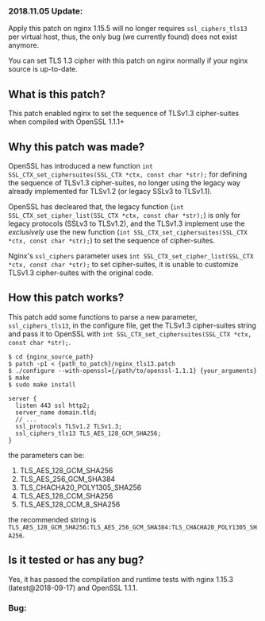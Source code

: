 ### 2018.11.05 Update:

Apply this patch on nginx 1.15.5 will no longer requires `ssl_ciphers_tls13` per virtual host, thus, the only bug (we currently found) does not exist anymore.

You can set TLS 1.3 cipher with this patch on nginx normally if your nginx source is up-to-date.

## What is this patch?

This patch enabled nginx to set the sequence of TLSv1.3 cipher-suites when compiled with OpenSSL 1.1.1+

## Why this patch was made?

OpenSSL has introduced a new function `int SSL_CTX_set_ciphersuites(SSL_CTX *ctx, const char *str);` for defining the sequence of TLSv1.3 cipher-suites, no longer using the legacy way already implemented for TLSv1.2 (or legacy SSLv3 to TLSv1.1).

OpenSSL has decleared that, the legacy function (`int SSL_CTX_set_cipher_list(SSL_CTX *ctx, const char *str);`) is only for legacy protocols (SSLv3 to TLSv1.2), and the TLSv1.3 implement use the _exclusively_ use the new function (`int SSL_CTX_set_ciphersuites(SSL_CTX *ctx, const char *str);`) to set the sequence of cipher-suites.

Nginx's `ssl_ciphers` parameter uses `int SSL_CTX_set_cipher_list(SSL_CTX *ctx, const char *str);` to set cipher-suites, it is unable to customize TLSv1.3 cipher-suites with the original code.

## How this patch works?

This patch add some functions to parse a new parameter, `ssl_ciphers_tls13`, in the configure file, get the TLSv1.3 cipher-suites string and pass it to OpenSSL with `int SSL_CTX_set_ciphersuites(SSL_CTX *ctx, const char *str);`.

```shell
$ cd {nginx_source_path}
$ patch -p1 < {path_to_patch}/nginx_tls13.patch
$ ./configure --with-openssl={/path/to/openssl-1.1.1} {your_arguments}
$ make
$ sudo make install
```

```
server {
  listen 443 ssl http2;
  server_name domain.tld;
  // ...
  ssl_protocols TLSv1.2 TLSv1.3;
  ssl_ciphers_tls13 TLS_AES_128_GCM_SHA256;
}
```
the parameters can be:

1. TLS_AES_128_GCM_SHA256
2. TLS_AES_256_GCM_SHA384
3. TLS_CHACHA20_POLY1305_SHA256
4. TLS_AES_128_CCM_SHA256
5. TLS_AES_128_CCM_8_SHA256

the recommended string is `TLS_AES_128_GCM_SHA256:TLS_AES_256_GCM_SHA384:TLS_CHACHA20_POLY1305_SHA256`.

## Is it tested or has any bug?

Yes, it has passed the compilation and runtime tests with nginx 1.15.3 (latest@2018-09-17) and OpenSSL 1.1.1.

### Bug:

~~~Due to unknown reason, you _must_ define `ssl_ciphers_tls13` parameter in every `server {}` blocks which listening as SSL, although TLSv1.3 is not enabled, or 'segmentation fault' will block the server from running.~~~
